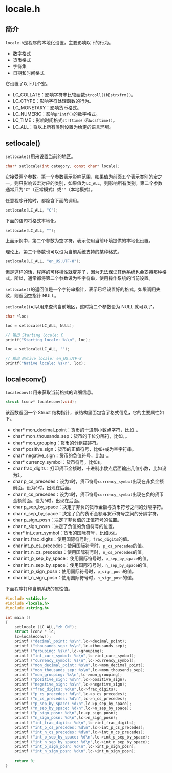 # locale.h

## 简介

`locale.h`是程序的本地化设置，主要影响以下的行为。

- 数字格式
- 货币格式
- 字符集
- 日期和时间格式

它设置了以下几个宏。

- LC_COLLATE：影响字符串比较函数`strcoll()`和`strxfrm()`。
- LC_CTYPE：影响字符处理函数的行为。
- LC_MONETARY：影响货币格式。
- LC_NUMERIC：影响`printf()`的数字格式。
- LC_TIME：影响时间格式`strftime()`和`wcsftime()`。
- LC_ALL：将以上所有类别设置为给定的语言环境。

## setlocale()

`setlocale()`用来设置当前的地区。

```c
char* setlocale(int category, const char* locale);
```

它接受两个参数。第一个参数表示影响范围，如果值为前面五个表示类别的宏之一，则只影响该宏对应的类别，如果值为`LC_ALL`，则影响所有类别。第二个参数通常只为`"C"`（正常模式）或`""`（本地模式）。

任意程序开始时，都隐含下面的调用。

```c
setlocale(LC_ALL, "C");
```

下面的语句将格式本地化。

```c
setlocale(LC_ALL, "");
```

上面示例中，第二个参数为空字符，表示使用当前环境提供的本地化设置。

理论上，第二个参数也可以设为当前系统支持的某种格式。

```c
setlocale(LC_ALL, "en_US.UTF-8");
```

但是这样的话，程序的可移植性就变差了，因为无法保证其他系统也会支持那种格式。所以，通常都将第二个参数设为空字符串，使用操作系统的当前设置。

`setlocale()`的返回值是一个字符串指针，表示已经设置好的格式。如果调用失败，则返回空指针 NULL。

`setlocale()`可以用来查询当前地区，这时第二个参数设为 NULL 就可以了。

```c
char *loc;

loc = setlocale(LC_ALL, NULL);

// 输出 Starting locale: C
printf("Starting locale: %s\n", loc);

loc = setlocale(LC_ALL, "");

// 输出 Native locale: en_US.UTF-8    
printf("Native locale: %s\n", loc);
```

## localeconv()

`localeconv()`用来获取当前格式的详细信息。

```c
struct lconv* localeconv(void);
```

该函数返回一个 Struct 结构指针，该结构里面包含了格式信息，它的主要属性如下。

- char* mon_decimal_point：货币的十进制小数点字符，比如`.`。
- char* mon_thousands_sep：货币的千位分隔符，比如`,`。
- char* mon_grouping：货币的分组描述符。
- char* positive_sign：货币的正值符号，比如`+`或为空字符串。
- char* negative_sign：货币的负值符号，比如`-`。
- char* currency_symbol：货币符号，比如`$`。
- char frac_digits：打印货币金额时，十进制小数点后面输出几位小数，比如设为`2`。
- char p_cs_precedes：设为`1`时，货币符号`currency_symbol`出现在非负金额前面。设为`0`时，出现在后面。
- char n_cs_precedes：设为`1`时，货币符号`currency_symbol`出现在负的货币金额前面。设为`0`时，出现在后面。
- char p_sep_by_space：决定了非负的货币金额与货币符号之间的分隔字符。
- char n_sep_by_space：决定了负的货币金额与货币符号之间的分隔字符。
- char p_sign_posn：决定了非负值的正值符号的位置。
- char n_sign_posn：决定了负值的负值符号的位置。
- char* int_curr_symbol：货币的国际符号，比如`USD`。
- char int_frac_digits：使用国际符号时，`frac_digits`的值。
- char int_p_cs_precedes：使用国际符号时，`p_cs_precedes`的值。
- char int_n_cs_precedes：使用国际符号时，`n_cs_precedes`的值。
- char int_p_sep_by_space：使用国际符号时，`p_sep_by_space`的值。
- char int_n_sep_by_space：使用国际符号时，`n_sep_by_space`的值。
- char int_p_sign_posn：使用国际符号时，`p_sign_posn`的值。
- char int_n_sign_posn：使用国际符号时，`n_sign_posn`的值。

下面程序打印当前系统的属性值。

```c
#include <stdio.h>
#include <locale.h>
#include <string.h>

int main ()
{
    setlocale (LC_ALL,"zh_CN");
    struct lconv * lc;
    lc=localeconv();
    printf ("decimal_point: %s\n",lc->decimal_point);
    printf ("thousands_sep: %s\n",lc->thousands_sep);
    printf ("grouping: %s\n",lc->grouping);
    printf ("int_curr_symbol: %s\n",lc->int_curr_symbol);
    printf ("currency_symbol: %s\n",lc->currency_symbol);
    printf ("mon_decimal_point: %s\n",lc->mon_decimal_point);
    printf ("mon_thousands_sep: %s\n",lc->mon_thousands_sep);
    printf ("mon_grouping: %s\n",lc->mon_grouping);
    printf ("positive_sign: %s\n",lc->positive_sign);
    printf ("negative_sign: %s\n",lc->negative_sign);
    printf ("frac_digits: %d\n",lc->frac_digits);
    printf ("p_cs_precedes: %d\n",lc->p_cs_precedes);
    printf ("n_cs_precedes: %d\n",lc->n_cs_precedes);
    printf ("p_sep_by_space: %d\n",lc->p_sep_by_space);
    printf ("n_sep_by_space: %d\n",lc->n_sep_by_space);
    printf ("p_sign_posn: %d\n",lc->p_sign_posn);
    printf ("n_sign_posn: %d\n",lc->n_sign_posn);
    printf ("int_frac_digits: %d\n",lc->int_frac_digits);
    printf ("int_p_cs_precedes: %d\n",lc->int_p_cs_precedes);
    printf ("int_n_cs_precedes: %d\n",lc->int_n_cs_precedes);
    printf ("int_p_sep_by_space: %d\n",lc->int_p_sep_by_space);
    printf ("int_n_sep_by_space: %d\n",lc->int_n_sep_by_space);
    printf ("int_p_sign_posn: %d\n",lc->int_p_sign_posn);
    printf ("int_n_sign_posn: %d\n",lc->int_n_sign_posn);
   
    return 0;
}
```
